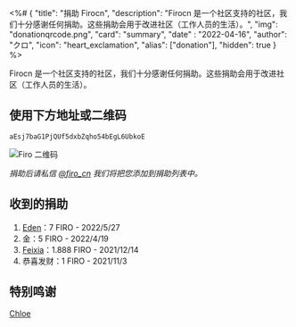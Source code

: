 <%# {
  "title": "捐助 Firocn",
  "description": "Firocn 是一个社区支持的社区，我们十分感谢任何捐助。这些捐助会用于改进社区（工作人员的生活）。",
  "img": "donationqrcode.png",
  "card": "summary",
  "date" : "2022-04-16",
  "author": "クロ",
  "icon": "heart_exclamation",
  "alias": ["donation"],
  "hidden": true
} %>

Firocn 是一个社区支持的社区，我们十分感谢任何捐助。这些捐助会用于改进社区（工作人员的生活）。

## 使用下方地址或二维码

`aEsj7baG1PjQUf5dxbZqho54bEgL6UbkoE`

<div><a id="button_copyaddress" class="button" href="javascript: copyAddress()" target="_self">复制</a></div>

<noscript>
  <style>
    #button_copyaddress {
      display: none;
    }
  </style>
</noscript>

<script>
function copyAddress() {
  const button = document.querySelector('#button_copyaddress')
  const input = document.createElement('input')
  input.value = 'aEsj7baG1PjQUf5dxbZqho54bEgL6UbkoE'
  input.style.position = 'absolute'
  input.style.opacity = 0
  document.body.appendChild(input)
  input.select()
  document.execCommand('copy')
  input.remove()
  button.innerHTML = '已复制'
  button.classList.add('disabled')
  setTimeout(() => {
    button.innerHTML = '复制'
    button.classList.remove('disabled')
  }, 3000)
}
</script>

![Firo 二维码](donationqrcode.png)

*捐助后请私信 [@firo_cn](https://twitter.com/firo_cn) 我们将把您添加到捐助列表中。*

## 收到的捐助

1. [Eden](https://twitter.com/canwinnogg)：7 FIRO - 2022/5/27
1. 金：5 FIRO - 2022/4/19
1. [Feixia](https://twitter.com/zqj0754)：1.888 FIRO - 2021/12/14
1. 恭喜发财：1 FIRO - 2021/11/3

## 特别鸣谢

[Chloe](https://twitter.com/Chloeppan)
